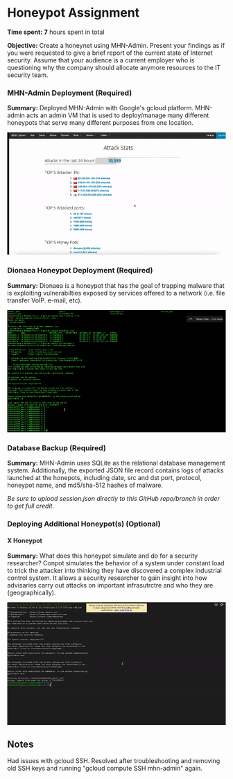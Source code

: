 # Honeypot Assignment

**Time spent:** **7** hours spent in total

**Objective:** Create a honeynet using MHN-Admin. Present your findings as if you were requested to give a brief report of the current state of Internet security. Assume that your audience is a current employer who is questioning why the company should allocate anymore resources to the IT security team.

### MHN-Admin Deployment (Required)

**Summary:** Deployed MHN-Admin with Google's gcloud platform. MHN-admin acts an admin VM that is used to deploy/manage many different honeypots that serve many different purposes from one location. 

<img src="mhn-admin.gif">

### Dionaea Honeypot Deployment (Required)

**Summary:** Dionaea is a honeypot that has the goal of trapping malware that is exploiting vulnerabilties exposed by services offered to a network (i.e. file transfer VoIP. e-mail, etc). 

<img src="dionaea-honeypot.gif">

### Database Backup (Required) 

**Summary:** MHN-Admin uses SQLite as the relational database management system. Additionally, the exported JSON file record contains logs of attacks launched at the honepots, including date, src and dst port, protocol, honeypot name, and md5/sha-512 hashes of malware. 

*Be sure to upload session.json directly to this GitHub repo/branch in order to get full credit.*

### Deploying Additional Honeypot(s) (Optional)

#### X Honeypot

**Summary:** What does this honeypot simulate and do for a security researcher? Conpot simulates the behavior of a system under constant load to trick the attacker into thinking they have discovered a complex industrial control system. It allows a security researcher to gain insight into how advisaries carry out attacks on important infrasutrctre and who they are (geographically). 

<img src="conpot-honeypot.gif">


## Notes

Had issues with gcloud SSH. Resolved after troubleshooting and removing old SSH keys and running "gcloud compute SSH mhn-admin" again. 
